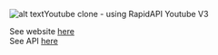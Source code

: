 ![alt text](https://img.icons8.com/color/480/youtube-play.png)Youtube clone - using RapidAPI Youtube V3

See website [here](https://yt-clon3.netlify.app/) <br>
See API [here](https://rapidapi.com/ytdlfree/api/youtube-v31)
